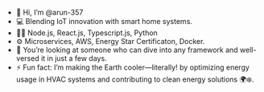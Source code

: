 - 👋 Hi, I’m @arun-357
- 💻 Blending IoT innovation with smart home systems. 
- 💪🏼 Node.js, React.js, Typescript.js, Python
- ⚙️ Microservices, AWS, Energy Star Certificaton, Docker. 
- 🚀 You’re looking at someone who can dive into any framework and well-versed it in just a few days. 
- ⚡ Fun fact: I’m making the Earth cooler—literally! by optimizing energy usage in HVAC systems and contributing to clean energy solutions 🌍❄️.

<!---
arun-357/arun-357 is a ✨ special ✨ repository because its `README.md` (this file) appears on your GitHub profile.
You can click the Preview link to take a look at your changes.
--->
